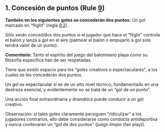 ## 1. Concesión de puntos (Rule [9](#9:1))

**También en los siguientes goles se concederán dos puntos:**
Un gol marcado en “flight” (regla [9:2](#9:2)).

Sólo serán concedidos dos puntos si el jugador que hace el “flight” controla el balón y lanza a gol en el aire (palmear el balón o empujarlo a gol solo tendrá valor de un punto).

***Comentario:***
Tanto el espíritu del juego del balonmano playa como su filosofía específica han de ser respetadas. 

Tiene que existir espacio para los “goles creativos o espectaculares”, a los cuales se les concederán dos puntos.

Un gol es espectacular si es de un alto nivel técnico, fundamentado en una destreza esencial, y evidentemente no se trata de un “gol de un punto”. 

Una acción final extraordinaria y dramática puede conducir a un gol creativo. 

Observación: si tales goles claramente persiguen “ridiculizar” a los jugadores contrarios, ello debe considerarse como conducta antideportiva y nunca conllevarán un “gol de dos puntos” (juego limpio (fair play)).

